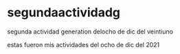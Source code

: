 # segundaactividadg
segunda actividad generation delocho de dic del veintiuno

estas fueron mis actividades del ocho de dic del 2021
